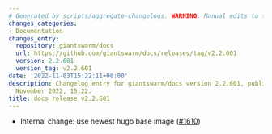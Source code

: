 ```yaml
---
# Generated by scripts/aggregate-changelogs. WARNING: Manual edits to this files will be overwritten.
changes_categories:
- Documentation
changes_entry:
  repository: giantswarm/docs
  url: https://github.com/giantswarm/docs/releases/tag/v2.2.601
  version: 2.2.601
  version_tag: v2.2.601
date: '2022-11-03T15:22:11+00:00'
description: Changelog entry for giantswarm/docs version 2.2.601, published on 03
  November 2022, 15:22.
title: docs release v2.2.601
---
```


- Internal change: use newest hugo base image ([#1610](https://github.com/giantswarm/docs/pull/1610))
